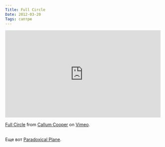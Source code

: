 ```yaml
---
Title: Full Circle
Date: 2012-03-20
Tags: саптрю
---
```


<div class="text"><iframe src="http://player.vimeo.com/video/37077712?title=0&amp;byline=0&amp;portrait=0" width="500" height="281" frameborder="0" webkitallowfullscreen="webkitallowfullscreen" mozallowfullscreen="mozallowfullscreen" allowfullscreen="allowfullscreen"></iframe><p><a href="http://vimeo.com/37077712">Full Circle</a> from <a href="http://vimeo.com/callumcooper">Callum Cooper</a> on <a href="http://vimeo.com">Vimeo</a>.</p><br />
Еще вот <a href="http://vimeo.com/38592982">Paradoxical Plane</a>.</div>